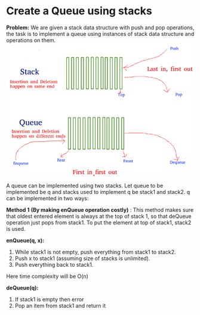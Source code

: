 # **Create a Queue using stacks**
**Problem:**
We are given a stack data structure with push and pop operations, 
the task is to implement a queue using instances of stack data structure and operations on them.
![img.png](img.png)

A queue can be implemented using two stacks. 
Let queue to be implemented be q and stacks used to implement q be stack1 and stack2. 
q can be implemented in two ways:

**Method 1** **(By making enQueue operation costly)** : This method makes sure that oldest entered element is always at the top of stack 1, so that deQueue operation just pops from stack1. 
To put the element at top of stack1, stack2 is used.

**enQueue(q, x):**
1) While stack1 is not empty, push everything from stack1 to stack2.
2) Push x to stack1 (assuming size of stacks is unlimited).
3) Push everything back to stack1.

Here time complexity will be O(n)

**deQueue(q):**
1) If stack1 is empty then error
2) Pop an item from stack1 and return it